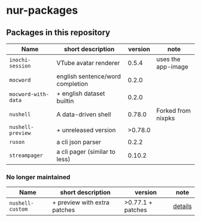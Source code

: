 # nur-packages



## Packages in this repository

Name               | short description                | version | note
------------------ | -------------------------------- | ------- | ------------------
`inochi-session`   | VTube avatar renderer            | 0.5.4   | uses the app-image
`mocword`          | english sentence/word completion | 0.2.0   |
`mocword-with-data`| + english dataset builtin        | 0.2.0   |
`nushell`          | A data-driven shell              | 0.78.0  | Forked from nixpks
`nushell-preview`  | + unreleased version             | >0.78.0 |
`ruson`            | a cli json parser                | 0.2.2   |
`streampager`      | a cli pager (similar to less)    | 0.10.2  |

### No longer maintained

Name               | short description                | version | note
------------------ | -------------------------------- | ------- | ------------------
`nushell-custom`   | + preview with extra patches     | >0.77.1 + patches | [details](pkgs/nushell-custom/README.md)
